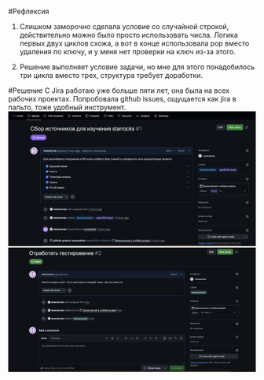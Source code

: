#Рефлексия
1. Слишком заморочно сделала условие со случайной строкой, действительно можно было просто использовать числа. Логика первых двух циклов схожа, а вот в конце использовала pop вместо удаления по ключу, и у меня нет проверки на ключ из-за этого.

2. Решение выполняет условие задачи, но мне для этого понадобилось три цикла вместо трех, структура требует доработки.

#Решение
С Jira работаю уже больше пяти лет, она была на всех рабочих проектах. Попробовала github issues, ощущается как jira в пальто, тоже удобный инструмент.
![Первая таска](pictures/first_issue.png)
![Вторая таска](pictures/second_issue.png)
